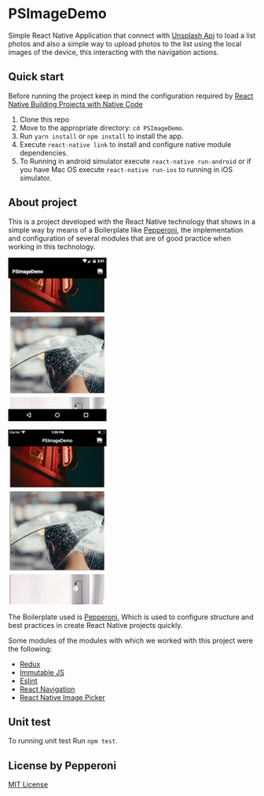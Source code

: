 # PSImageDemo

Simple React Native Application  that connect with [Unsplash Api](https://unsplash.com/documentation#list-photos) to load a list photos and also a simple way to upload photos to the list using the local images of the device, this interacting with the navigation actions.

## Quick start

Before running the project keep in mind the configuration required by [React Native Building Projects with Native Code](https://facebook.github.io/react-native/docs/getting-started.html)

1. Clone this repo
2. Move to the appropriate directory: `cd PSImageDemo`.<br />
3. Run `yarn install` or `npm install` to install the app.
4. Execute `react-native link` to install and configure native module dependencies.
5. To Running in android simulator execute `react-native run-android` or if you have Mac OS execute `react-native run-ios` to running in iOS simulator.

## About project

This is a project developed with the React Native technology that shows in a simple way by means of a Boilerplate like [Pepperoni](http://getpepperoni.com/), the implementation and configuration of several modules that are of good practice when working in this technology.

![PSImage - Android](/docs/img/psimageDemo_android.png)

![PSImage - iOS](/docs/img/psimageDemo_ios.png)

The Boilerplate used is [Pepperoni](http://getpepperoni.com/), Which is used to configure structure and best practices in create React Native projects quickly.

Some modules of the modules with which we worked with this project were the following:

- [Redux](https://redux.js.org/introduction)
- [Immutable JS](https://facebook.github.io/immutable-js/)
- [Eslint](https://eslint.org/)
- [React Navigation](https://reactnavigation.org/)
- [React Native Image Picker](https://github.com/react-community/react-native-image-picker)

## Unit test

To running unit test Run `npm test`.

## License by Pepperoni

[MIT License](LICENSE)
